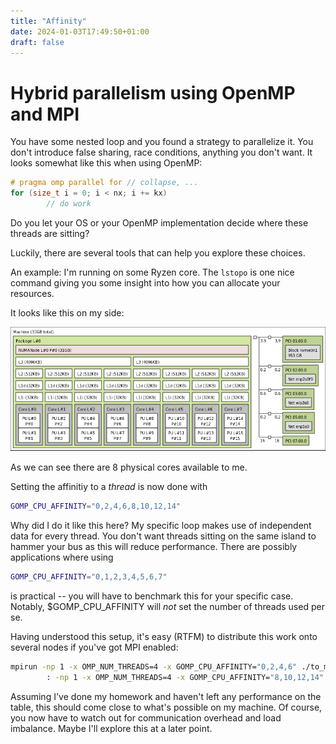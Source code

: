 ```yaml
---
title: "Affinity"
date: 2024-01-03T17:49:50+01:00
draft: false
---
```


# Hybrid parallelism using OpenMP and MPI

You have some nested loop and you found
a strategy to parallelize it. You don't introduce false sharing, race conditions,
anything you don't want. It looks somewhat like this when using OpenMP:

```cpp
# pragma omp parallel for // collapse, ...
for (size_t i = 0; i < nx; i += kx)
        // do work
```
Do you let your OS or your OpenMP implementation decide where these threads are sitting?

Luckily, there are several tools that can help you explore these choices.

An example: I'm running on some Ryzen core. The `lstopo` is one nice command giving you some insight into
how you can allocate your resources.

It looks like this on my side:

<img src="/topo.png">

As we can see there are 8 physical cores available to me.

Setting the affinitiy to a _thread_ is now done with

```bash
GOMP_CPU_AFFINITY="0,2,4,6,8,10,12,14"
```

Why did I do it like this here? My specific loop makes use of independent data for every thread.
You don't want threads sitting on the same island to hammer your bus as this will reduce performance.
There are possibly applications where using

```bash
GOMP_CPU_AFFINITY="0,1,2,3,4,5,6,7"
```

is practical -- you will have to benchmark this for your specific case. Notably, $GOMP\_CPU\_AFFINITY
will _not_ set the number of threads used per se.


Having understood this setup, it's easy (RTFM) to distribute this work onto several
nodes if you've got MPI enabled:

```bash
mpirun -np 1 -x OMP_NUM_THREADS=4 -x GOMP_CPU_AFFINITY="0,2,4,6" ./to_mpi $1 \
        : -np 1 -x OMP_NUM_THREADS=4 -x GOMP_CPU_AFFINITY="8,10,12,14" ./to_mpi $1
```

Assuming I've done my homework and haven't left any performance on the table, this should come close
to what's possible on my machine. Of course, you now have to watch out for communication overhead and
load imbalance. Maybe I'll explore this at a later point.
